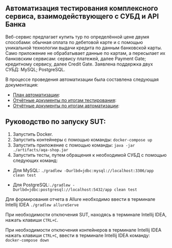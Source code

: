 ## Автоматизация тестирования комплексного сервиса, взаимодействующего с СУБД и API Банка
Веб-сервис предлагает купить тур по определённой цене двумя способами: обычная оплата по дебетовой карте и с помощью уникальной технологии выдачи кредита по данным банковской карты. Само приложение не обрабатывает данные по картам, а пересылает их банковским сервисам: сервису платежей, далее Payment Gate; кредитному сервису, далее Credit Gate. 
Заявлена поддержка двух СУБД: MySQL; PostgreSQL. 

В процессе проведения автоматизации была составлена следующая документация:
* [План автоматизации](https://github.com/IrinaRakova/QA_diploma/blob/main/docs/Plan.md):
* [Отчётные документы по итогам тестирования](https://github.com/IrinaRakova/QA_diploma/blob/main/docs/Report.md):
* [Отчётные документы по итогам автоматизации](https://github.com/IrinaRakova/QA_diploma/blob/main/docs/Summary.md):  
## Руководство по запуску SUT:
1.	Запустить Docker.
2.	Запустить контейнеры с помощью команды:
`docker-compose up`
3.	Запустить приложение с помощью команды:
`java -jar ./artifacts/aqa-shop.jar`
4.	Запустить тесты, путем обращения к необходимой СУБД с помощью следующих команд:

   * Для MySQL: `./gradlew -Durlbd=jdbc:mysql://localhost:3306/app clean test`

   *	Для PostgreSQL:`./gradlew -Durlbd=jdbc:postgresql://localhost:5432/app clean test`

Для формирования отчета в Allure необходимо ввести в терминале Intellij IDEA `./gradlew allureServe`

При необходимости отключения SUT, находясь в терминале Intellij IDEA, нажать клавиши `CTRL+C`.

При необходимости отключения контейнеров в терминале Intellij IDEA нажать клавиши `CTRL+C`, ввести в терминале Intellij IDEA команду: `docker-compose down`
